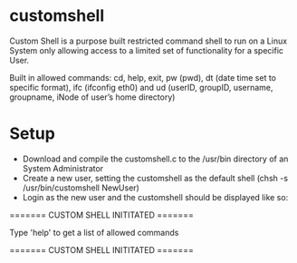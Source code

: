 # customshell

Custom Shell is a purpose built restricted command shell to run on a Linux System only allowing access to a limited set of functionality for a specific User.
 
Built in allowed commands: cd, help, exit, pw (pwd), dt (date time set to specific format), ifc (ifconfig eth0) and ud (userID, groupID, username, groupname, iNode of user’s home directory)

# Setup
- Download and compile the customshell.c to the /usr/bin directory of an System Administrator
- Create a new user, setting the customshell as the default shell (chsh -s /usr/bin/customshell NewUser)
- Login as the new user and the customshell should be displayed like so:

======= CUSTOM SHELL INITITATED =======
 
Type 'help' to get a list of allowed commands
 
======= CUSTOM SHELL INITITATED =======
